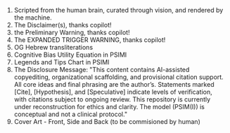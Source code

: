 1. Scripted from the human brain, curated through vision, and rendered by the machine.
2. The Disclaimer(s), thanks copilot!
3. the Preliminary Warning, thanks copilot!
4. The EXPANDED TRIGGER WARNING, thanks copilot!
5. OG Hebrew transliterations
6. Cognitive Bias Utility Equation in PSIMI
7. Legends and Tips Chart in PSIMI
8. The Disclosure Message: "This content contains AI-assisted copyediting, organizational scaffolding, and provisional citation support. All core ideas and final phrasing are the author’s. Statements marked [Cite], [Hypothesis], and [Speculative] indicate levels of verification, with citations subject to ongoing review. This repository is currently under reconstruction for ethics and clarity. The model (PSIM(I)) is conceptual and not a clinical protocol."
9. Cover Art - Front, Side and Back (to be commisioned by human)





